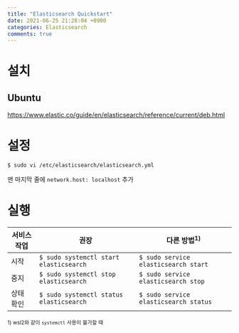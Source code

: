 ```yaml
---
title: "Elasticsearch Quickstart"
date: 2021-06-25 21:28:04 +0900
categories: Elasticsearch
comments: true
---
```


# 설치
## Ubuntu
https://www.elastic.co/guide/en/elasticsearch/reference/current/deb.html

# 설정
```console
$ sudo vi /etc/elasticsearch/elasticsearch.yml
```
맨 마지막 줄에 `network.host: localhost` 추가

# 실행
서비스 작업 | 권장 | 다른 방법<sup>1)</sup>
-- | -- | --
시작 | `$ sudo systemctl start elasticsearch` | `$ sudo service elasticsearch start`
중지 | `$ sudo systemctl stop elasticsearch` | `$ sudo service elasticsearch stop`
상태 확인 | `$ sudo systemctl status elasticsearch` | `$ sudo service elasticsearch status`

<sub>1) wsl2와 같이 `systemctl` 사용이 불가할 때</sub>

